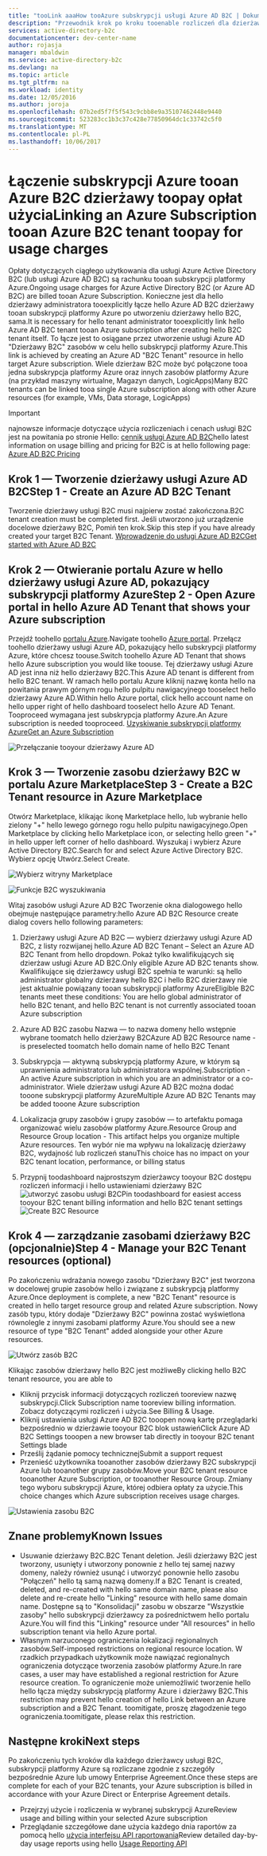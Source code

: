 ```yaml
---
title: "tooLink aaaHow tooAzure subskrypcji usługi Azure AD B2C | Dokumentacja firmy Microsoft"
description: "Przewodnik krok po kroku tooenable rozliczeń dla dzierżawy usługi Azure AD B2C do subskrypcji platformy Azure."
services: active-directory-b2c
documentationcenter: dev-center-name
author: rojasja
manager: mbaldwin
ms.service: active-directory-b2c
ms.devlang: na
ms.topic: article
ms.tgt_pltfrm: na
ms.workload: identity
ms.date: 12/05/2016
ms.author: joroja
ms.openlocfilehash: 07b2ed5f7f5f543c9cbb8e9a35107462448e9440
ms.sourcegitcommit: 523283cc1b3c37c428e77850964dc1c33742c5f0
ms.translationtype: MT
ms.contentlocale: pl-PL
ms.lasthandoff: 10/06/2017
---
```

# <a name="linking-an-azure-subscription-tooan-azure-b2c-tenant-toopay-for-usage-charges"></a><span data-ttu-id="93a0a-103">Łączenie subskrypcji Azure tooan Azure B2C dzierżawy toopay opłat użycia</span><span class="sxs-lookup"><span data-stu-id="93a0a-103">Linking an Azure Subscription tooan Azure B2C tenant toopay for usage charges</span></span>

<span data-ttu-id="93a0a-104">Opłaty dotyczących ciągłego użytkowania dla usługi Azure Active Directory B2C (lub usługi Azure AD B2C) są rachunku tooan subskrypcji platformy Azure.</span><span class="sxs-lookup"><span data-stu-id="93a0a-104">Ongoing usage charges for Azure Active Directory B2C (or Azure AD B2C) are billed tooan Azure Subscription.</span></span> <span data-ttu-id="93a0a-105">Konieczne jest dla hello dzierżawy administratora tooexplicitly łącze hello Azure AD B2C dzierżawy tooan subskrypcji platformy Azure po utworzeniu dzierżawy hello B2C, sama.</span><span class="sxs-lookup"><span data-stu-id="93a0a-105">It is necessary for hello tenant administrator tooexplicitly link hello Azure AD B2C tenant tooan Azure subscription after creating hello B2C tenant itself.</span></span>  <span data-ttu-id="93a0a-106">To łącze jest to osiągane przez utworzenie usługi Azure AD "Dzierżawy B2C" zasobów w celu hello subskrypcji platformy Azure.</span><span class="sxs-lookup"><span data-stu-id="93a0a-106">This link is achieved by creating an Azure AD "B2C Tenant" resource in hello target Azure subscription.</span></span> <span data-ttu-id="93a0a-107">Wiele dzierżaw B2C może być połączone tooa jedna subskrypcja platformy Azure oraz innych zasobów platformy Azure (na przykład maszyny wirtualne, Magazyn danych, LogicApps)</span><span class="sxs-lookup"><span data-stu-id="93a0a-107">Many B2C tenants can be linked tooa single Azure subscription along with other Azure resources (for example, VMs, Data storage, LogicApps)</span></span>


> [!IMPORTANT]
> <span data-ttu-id="93a0a-108">najnowsze informacje dotyczące użycia rozliczeniach i cenach usługi B2C jest na powitania po stronie Hello: [cennik usługi Azure AD B2C](
https://azure.microsoft.com/pricing/details/active-directory-b2c/)</span><span class="sxs-lookup"><span data-stu-id="93a0a-108">hello latest information on usage billing and pricing for B2C is at hello following page: [Azure AD B2C Pricing](
https://azure.microsoft.com/pricing/details/active-directory-b2c/)</span></span>

## <a name="step-1---create-an-azure-ad-b2c-tenant"></a><span data-ttu-id="93a0a-109">Krok 1 — Tworzenie dzierżawy usługi Azure AD B2C</span><span class="sxs-lookup"><span data-stu-id="93a0a-109">Step 1 - Create an Azure AD B2C Tenant</span></span>
<span data-ttu-id="93a0a-110">Tworzenie dzierżawy usługi B2C musi najpierw zostać zakończona.</span><span class="sxs-lookup"><span data-stu-id="93a0a-110">B2C tenant creation must be completed first.</span></span> <span data-ttu-id="93a0a-111">Jeśli utworzono już urządzenie docelowe dzierżawy B2C, Pomiń ten krok.</span><span class="sxs-lookup"><span data-stu-id="93a0a-111">Skip this step if you have already created your target B2C Tenant.</span></span> [<span data-ttu-id="93a0a-112">Wprowadzenie do usługi Azure AD B2C</span><span class="sxs-lookup"><span data-stu-id="93a0a-112">Get started with Azure AD B2C</span></span>](active-directory-b2c-get-started.md)

## <a name="step-2---open-azure-portal-in-hello-azure-ad-tenant-that-shows-your-azure-subscription"></a><span data-ttu-id="93a0a-113">Krok 2 — Otwieranie portalu Azure w hello dzierżawy usługi Azure AD, pokazujący subskrypcji platformy Azure</span><span class="sxs-lookup"><span data-stu-id="93a0a-113">Step 2 - Open Azure portal in hello Azure AD Tenant that shows your Azure subscription</span></span>
<span data-ttu-id="93a0a-114">Przejdź toohello [portalu Azure](https://portal.azure.com).</span><span class="sxs-lookup"><span data-stu-id="93a0a-114">Navigate toohello [Azure portal](https://portal.azure.com).</span></span> <span data-ttu-id="93a0a-115">Przełącz toohello dzierżawy usługi Azure AD, pokazujący hello subskrypcji platformy Azure, które chcesz toouse.</span><span class="sxs-lookup"><span data-stu-id="93a0a-115">Switch toohello Azure AD Tenant that shows hello Azure subscription you would like toouse.</span></span> <span data-ttu-id="93a0a-116">Tej dzierżawy usługi Azure AD jest inna niż hello dzierżawy B2C.</span><span class="sxs-lookup"><span data-stu-id="93a0a-116">This Azure AD tenant is different from hello B2C tenant.</span></span> <span data-ttu-id="93a0a-117">W ramach hello portalu Azure kliknij nazwę konta hello na powitania prawym górnym rogu hello pulpitu nawigacyjnego tooselect hello dzierżawy Azure AD.</span><span class="sxs-lookup"><span data-stu-id="93a0a-117">Within hello Azure portal, click hello account name on hello upper right of hello dashboard tooselect hello Azure AD Tenant.</span></span> <span data-ttu-id="93a0a-118">Tooproceed wymagana jest subskrypcja platformy Azure.</span><span class="sxs-lookup"><span data-stu-id="93a0a-118">An Azure subscription is needed tooproceed.</span></span> [<span data-ttu-id="93a0a-119">Uzyskiwanie subskrypcji platformy Azure</span><span class="sxs-lookup"><span data-stu-id="93a0a-119">Get an Azure Subscription</span></span>](https://account.windowsazure.com/signup?showCatalog=True)

![Przełączanie tooyour dzierżawy Azure AD](./media/active-directory-b2c-how-to-enable-billing/SelectAzureADTenant.png)

## <a name="step-3---create-a-b2c-tenant-resource-in-azure-marketplace"></a><span data-ttu-id="93a0a-121">Krok 3 — Tworzenie zasobu dzierżawy B2C w portalu Azure Marketplace</span><span class="sxs-lookup"><span data-stu-id="93a0a-121">Step 3 - Create a B2C Tenant resource in Azure Marketplace</span></span>
<span data-ttu-id="93a0a-122">Otwórz Marketplace, klikając ikonę Marketplace hello, lub wybranie hello zielony "+" hello lewego górnego rogu hello pulpitu nawigacyjnego.</span><span class="sxs-lookup"><span data-stu-id="93a0a-122">Open Marketplace by clicking hello Marketplace icon, or selecting hello green "+" in hello upper left corner of hello dashboard.</span></span>  <span data-ttu-id="93a0a-123">Wyszukaj i wybierz Azure Active Directory B2C.</span><span class="sxs-lookup"><span data-stu-id="93a0a-123">Search for and select Azure Active Directory B2C.</span></span> <span data-ttu-id="93a0a-124">Wybierz opcję Utwórz.</span><span class="sxs-lookup"><span data-stu-id="93a0a-124">Select Create.</span></span>

![Wybierz witryny Marketplace](./media/active-directory-b2c-how-to-enable-billing/marketplace.png)

![Funkcje B2C wyszukiwania](./media/active-directory-b2c-how-to-enable-billing/searchb2c.png)

<span data-ttu-id="93a0a-127">Witaj zasobów usługi Azure AD B2C Tworzenie okna dialogowego hello obejmuje następujące parametry:</span><span class="sxs-lookup"><span data-stu-id="93a0a-127">hello Azure AD B2C Resource create dialog covers hello following parameters:</span></span>

1. <span data-ttu-id="93a0a-128">Dzierżawy usługi Azure AD B2C — wybierz dzierżawy usługi Azure AD B2C, z listy rozwijanej hello.</span><span class="sxs-lookup"><span data-stu-id="93a0a-128">Azure AD B2C Tenant – Select an Azure AD B2C Tenant from hello dropdown.</span></span>  <span data-ttu-id="93a0a-129">Pokaż tylko kwalifikujących się dzierżaw usługi Azure AD B2C.</span><span class="sxs-lookup"><span data-stu-id="93a0a-129">Only eligible Azure AD B2C tenants show.</span></span>  <span data-ttu-id="93a0a-130">Kwalifikujące się dzierżawcy usługi B2C spełnia te warunki: są hello administrator globalny dzierżawy hello B2C i hello B2C dzierżawy nie jest aktualnie powiązany tooan subskrypcji platformy Azure</span><span class="sxs-lookup"><span data-stu-id="93a0a-130">Eligible B2C tenants meet these conditions: You are hello global administrator of hello B2C tenant, and hello B2C tenant is not currently associated tooan Azure subscription</span></span>

2. <span data-ttu-id="93a0a-131">Azure AD B2C zasobu Nazwa — to nazwa domeny hello wstępnie wybrane toomatch hello dzierżawy B2C</span><span class="sxs-lookup"><span data-stu-id="93a0a-131">Azure AD B2C Resource name - is preselected toomatch hello domain name of hello B2C Tenant</span></span>

3. <span data-ttu-id="93a0a-132">Subskrypcja — aktywną subskrypcją platformy Azure, w którym są uprawnienia administratora lub administratora wspólnej.</span><span class="sxs-lookup"><span data-stu-id="93a0a-132">Subscription - An active Azure subscription in which you are an administrator or a co-administrator.</span></span>  <span data-ttu-id="93a0a-133">Wiele dzierżaw usługi Azure AD B2C można dodać tooone subskrypcji platformy Azure</span><span class="sxs-lookup"><span data-stu-id="93a0a-133">Multiple Azure AD B2C Tenants may be added tooone Azure subscription</span></span>

4. <span data-ttu-id="93a0a-134">Lokalizacja grupy zasobów i grupy zasobów — to artefaktu pomaga organizować wielu zasobów platformy Azure.</span><span class="sxs-lookup"><span data-stu-id="93a0a-134">Resource Group and Resource Group location - This artifact helps you organize multiple Azure resources.</span></span>  <span data-ttu-id="93a0a-135">Ten wybór nie ma wpływu na lokalizację dzierżawy B2C, wydajność lub rozliczeń stanu</span><span class="sxs-lookup"><span data-stu-id="93a0a-135">This choice has no impact on your B2C tenant location, performance, or billing status</span></span>

5. <span data-ttu-id="93a0a-136">Przypnij toodashboard najprostszym dzierżawcy tooyour B2C dostępu rozliczeń informacji i hello ustawieniami dzierżawy B2C ![utworzyć zasobu usługi B2C](./media/active-directory-b2c-how-to-enable-billing/createresourceb2c.png)</span><span class="sxs-lookup"><span data-stu-id="93a0a-136">Pin toodashboard for easiest access tooyour B2C tenant billing information and hello B2C tenant settings ![Create B2C Resource](./media/active-directory-b2c-how-to-enable-billing/createresourceb2c.png)</span></span>

## <a name="step-4---manage-your-b2c-tenant-resources-optional"></a><span data-ttu-id="93a0a-137">Krok 4 — zarządzanie zasobami dzierżawy B2C (opcjonalnie)</span><span class="sxs-lookup"><span data-stu-id="93a0a-137">Step 4 - Manage your B2C Tenant resources (optional)</span></span>
<span data-ttu-id="93a0a-138">Po zakończeniu wdrażania nowego zasobu "Dzierżawy B2C" jest tworzona w docelowej grupie zasobów hello i związane z subskrypcją platformy Azure.</span><span class="sxs-lookup"><span data-stu-id="93a0a-138">Once deployment is complete, a new "B2C Tenant" resource is created in hello target resource group and related Azure subscription.</span></span>  <span data-ttu-id="93a0a-139">Nowy zasób typu, który dodaje "Dzierżawy B2C" powinna zostać wyświetlona równolegle z innymi zasobami platformy Azure.</span><span class="sxs-lookup"><span data-stu-id="93a0a-139">You should see a new resource of type "B2C Tenant" added alongside your other Azure resources.</span></span>

![Utwórz zasób B2C](./media/active-directory-b2c-how-to-enable-billing/b2cresourcedashboard.png)

<span data-ttu-id="93a0a-141">Klikając zasobów dzierżawy hello B2C jest możliwe</span><span class="sxs-lookup"><span data-stu-id="93a0a-141">By clicking hello B2C tenant resource, you are able to</span></span>
- <span data-ttu-id="93a0a-142">Kliknij przycisk informacji dotyczących rozliczeń tooreview nazwę subskrypcji.</span><span class="sxs-lookup"><span data-stu-id="93a0a-142">Click Subscription name tooreview billing information.</span></span> <span data-ttu-id="93a0a-143">Zobacz dotyczącymi rozliczeń i użycia.</span><span class="sxs-lookup"><span data-stu-id="93a0a-143">See Billing & Usage.</span></span>
- <span data-ttu-id="93a0a-144">Kliknij ustawienia usługi Azure AD B2C tooopen nową kartę przeglądarki bezpośrednio w dzierżawie tooyour B2C blok ustawień</span><span class="sxs-lookup"><span data-stu-id="93a0a-144">Click Azure AD B2C Settings tooopen a new browser tab directly in tooyour B2C tenant Settings blade</span></span>
- <span data-ttu-id="93a0a-145">Prześlij żądanie pomocy technicznej</span><span class="sxs-lookup"><span data-stu-id="93a0a-145">Submit a support request</span></span>
- <span data-ttu-id="93a0a-146">Przenieść użytkownika tooanother zasobów dzierżawy B2C subskrypcji Azure lub tooanother grupy zasobów.</span><span class="sxs-lookup"><span data-stu-id="93a0a-146">Move your B2C tenant resource tooanother Azure Subscription, or tooanother Resource Group.</span></span>  <span data-ttu-id="93a0a-147">Zmiany tego wyboru subskrypcji Azure, której odbiera opłaty za użycie.</span><span class="sxs-lookup"><span data-stu-id="93a0a-147">This choice changes which Azure subscription receives usage charges.</span></span>

![Ustawienia zasobu B2C](./media/active-directory-b2c-how-to-enable-billing/b2cresourcesettings.png)

## <a name="known-issues"></a><span data-ttu-id="93a0a-149">Znane problemy</span><span class="sxs-lookup"><span data-stu-id="93a0a-149">Known Issues</span></span>
- <span data-ttu-id="93a0a-150">Usuwanie dzierżawy B2C.</span><span class="sxs-lookup"><span data-stu-id="93a0a-150">B2C Tenant deletion.</span></span> <span data-ttu-id="93a0a-151">Jeśli dzierżawy B2C jest tworzony, usunięty i utworzony ponownie z hello tej samej nazwy domeny, należy również usunąć i utworzyć ponownie hello zasobu "Połączeń" hello tą samą nazwą domeny.</span><span class="sxs-lookup"><span data-stu-id="93a0a-151">If a B2C Tenant is created, deleted, and re-created with hello same domain name, please also delete and re-create hello "Linking" resource with hello same domain name.</span></span>  <span data-ttu-id="93a0a-152">Dostępne są to "Konsolidacji" zasobu w obszarze "Wszystkie zasoby" hello subskrypcji dzierżawcy za pośrednictwem hello portalu Azure.</span><span class="sxs-lookup"><span data-stu-id="93a0a-152">You will find this "Linking" resource under "All resources" in hello subscription tenant via hello Azure portal.</span></span>
- <span data-ttu-id="93a0a-153">Własnym narzuconego ograniczenia lokalizacji regionalnych zasobów.</span><span class="sxs-lookup"><span data-stu-id="93a0a-153">Self-imposed restrictions on regional resource location.</span></span>  <span data-ttu-id="93a0a-154">W rzadkich przypadkach użytkownik może nawiązać regionalnych ograniczenia dotyczące tworzenia zasobów platformy Azure.</span><span class="sxs-lookup"><span data-stu-id="93a0a-154">In rare cases, a user may have established a regional restriction for Azure resource creation.</span></span>  <span data-ttu-id="93a0a-155">To ograniczenie może uniemożliwić tworzenie hello hello łącza między subskrypcją platformy Azure i dzierżawy B2C.</span><span class="sxs-lookup"><span data-stu-id="93a0a-155">This restriction may prevent hello creation of hello Link between an Azure subscription and a B2C Tenant.</span></span> <span data-ttu-id="93a0a-156">toomitigate, proszę złagodzenie tego ograniczenia.</span><span class="sxs-lookup"><span data-stu-id="93a0a-156">toomitigate, please relax this restriction.</span></span>

## <a name="next-steps"></a><span data-ttu-id="93a0a-157">Następne kroki</span><span class="sxs-lookup"><span data-stu-id="93a0a-157">Next steps</span></span>
<span data-ttu-id="93a0a-158">Po zakończeniu tych kroków dla każdego dzierżawcy usługi B2C, subskrypcji platformy Azure są rozliczane zgodnie z szczegóły bezpośrednie Azure lub umowy Enterprise Agreement.</span><span class="sxs-lookup"><span data-stu-id="93a0a-158">Once these steps are complete for each of your B2C tenants, your Azure subscription is billed in accordance with your Azure Direct or Enterprise Agreement details.</span></span>
- <span data-ttu-id="93a0a-159">Przejrzyj użycie i rozliczenia w wybranej subskrypcji Azure</span><span class="sxs-lookup"><span data-stu-id="93a0a-159">Review usage and billing within your selected Azure subscription</span></span>
- <span data-ttu-id="93a0a-160">Przeglądanie szczegółowe dane użycia każdego dnia raportów za pomocą hello [użycia interfejsu API raportowania](active-directory-b2c-reference-usage-reporting-api.md)</span><span class="sxs-lookup"><span data-stu-id="93a0a-160">Review detailed day-by-day usage reports using hello [Usage Reporting API](active-directory-b2c-reference-usage-reporting-api.md)</span></span>
